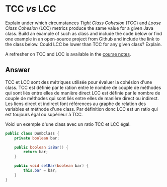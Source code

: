 # TCC *vs* LCC

Explain under which circumstances *Tight Class Cohesion* (TCC) and *Loose Class Cohesion* (LCC) metrics produce the same value for a given Java class. Build an example of such as class and include the code below or find one example in an open-source project from Github and include the link to the class below. Could LCC be lower than TCC for any given class? Explain.

A refresher on TCC and LCC is available in the [course notes](https://oscarlvp.github.io/vandv-classes/#cohesion-graph).

## Answer

TCC et LCC sont des métriques utilisée pour évaluer la cohésion d'une class.
TCC est définie par le ration entre le nombre de couple de méthodes  qui sont liés entre elles de manière direct 
LCC est définie par le nombre de couple de méthodes qui sont liés entre elles de manière direct ou indirect.
Les liens direct et indirect font références au graphe de relation des variables et méthode d'une class.
Par définition donc LCC est un ratio qui est toujours égal ou supérieur à TCC.

Voici un exemple d'une class avec un ratio TCC et LCC égal.

```java
public class DumbClass {
    private boolean bar;

    public boolean isBar() {
        return bar;
    }

    public void setBar(boolean bar) {
        this.bar = bar;
    }
}
```